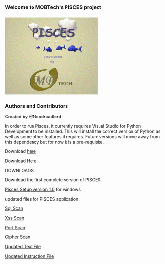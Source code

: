 ### Welcome to MOBTech's PISCES project

### ![image](images/splash.gif)

### Authors and Contributors
Created by @Neodreadlord

In order to run Pisces, it currently requires Visual Studio for Python Development to be installed.
This will install the correct version of Python as well as some other features it requires. 
Future versions will move away from this dependency but for now it is a pre-requisite.

Download [here](https://visualstudio.microsoft.com/thank-you-downloading-visual-studio/?sku=Community&rel=16)


Download [Here](https://www.python.org/downloads/release/python-375/)

DOWNLOADS:

Download the first complete version of PISCES:

[Pisces Setup version 1.0](https://github.com/Neodreadlord/pisces/raw/master/Setup.exe)  for windows



updated files for PISCES application:

[Sql Scan](sqli_scan.py)

[Xss Scan](xss_scan.py)

[Port Scan](port_scan.py)

[Cipher Scan](test_ciphers.py)

[Updated Text File](updated.txt)

[Updated Instruction File](instructions.txt)


